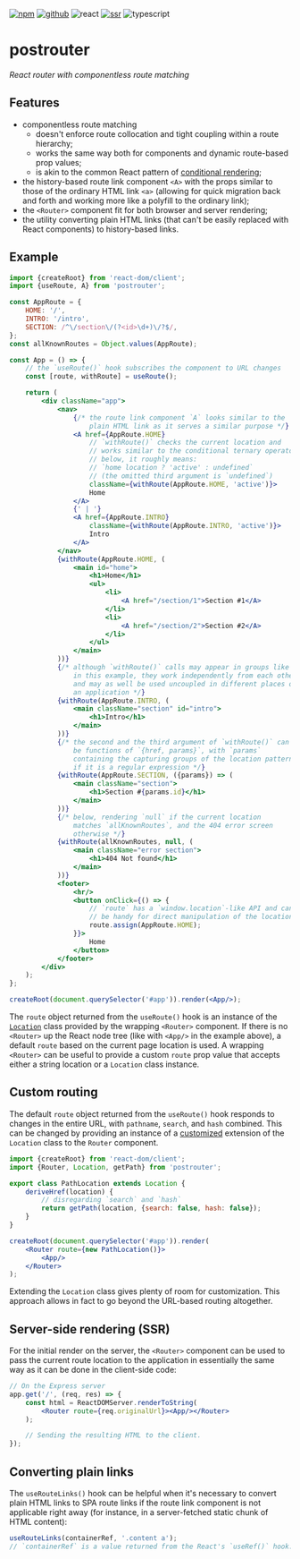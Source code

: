 [![npm](https://img.shields.io/npm/v/postrouter?labelColor=royalblue&color=royalblue&style=flat-square)](https://www.npmjs.com/package/postrouter) [![github](https://img.shields.io/badge/-github-royalblue?labelColor=royalblue&color=royalblue&style=flat-square&logo=github)](https://github.com/axtk/postrouter) ![react](https://img.shields.io/badge/%23-react-345?labelColor=345&color=345&style=flat-square) [![ssr](https://img.shields.io/badge/%23-ssr-345?labelColor=345&color=345&style=flat-square)](#server-side-rendering-ssr) ![typescript](https://img.shields.io/badge/%23-typescript-345?labelColor=345&color=345&style=flat-square)

# postrouter

*React router with componentless route matching*

## Features

- componentless route matching
  - doesn't enforce route collocation and tight coupling within a route hierarchy;
  - works the same way both for components and dynamic route-based prop values;
  - is akin to the common React pattern of [conditional rendering](https://react.dev/learn/conditional-rendering);
- the history-based route link component `<A>` with the props similar to those of the ordinary HTML link `<a>` (allowing for quick migration back and forth and working more like a polyfill to the ordinary link);
- the `<Router>` component fit for both browser and server rendering;
- the utility converting plain HTML links (that can't be easily replaced with React components) to history-based links.

## Example

```jsx
import {createRoot} from 'react-dom/client';
import {useRoute, A} from 'postrouter';

const AppRoute = {
    HOME: '/',
    INTRO: '/intro',
    SECTION: /^\/section\/(?<id>\d+)\/?$/,
};
const allKnownRoutes = Object.values(AppRoute);

const App = () => {
    // the `useRoute()` hook subscribes the component to URL changes
    const [route, withRoute] = useRoute();

    return (
        <div className="app">
            <nav>
                {/* the route link component `A` looks similar to the
                    plain HTML link as it serves a similar purpose */}
                <A href={AppRoute.HOME}
                    // `withRoute()` checks the current location and
                    // works similar to the conditional ternary operator;
                    // below, it roughly means:
                    // `home location ? 'active' : undefined`
                    // (the omitted third argument is `undefined`)
                    className={withRoute(AppRoute.HOME, 'active')}>
                    Home
                </A>
                {' | '}
                <A href={AppRoute.INTRO}
                    className={withRoute(AppRoute.INTRO, 'active')}>
                    Intro
                </A>
            </nav>
            {withRoute(AppRoute.HOME, (
                <main id="home">
                    <h1>Home</h1>
                    <ul>
                        <li>
                            <A href="/section/1">Section #1</A>
                        </li>
                        <li>
                            <A href="/section/2">Section #2</A>
                        </li>
                    </ul>
                </main>
            ))}
            {/* although `withRoute()` calls may appear in groups like
                in this example, they work independently from each other
                and may as well be used uncoupled in different places of
                an application */}
            {withRoute(AppRoute.INTRO, (
                <main className="section" id="intro">
                    <h1>Intro</h1>
                </main>
            ))}
            {/* the second and the third argument of `withRoute()` can
                be functions of `{href, params}`, with `params`
                containing the capturing groups of the location pattern
                if it is a regular expression */}
            {withRoute(AppRoute.SECTION, ({params}) => (
                <main className="section">
                    <h1>Section #{params.id}</h1>
                </main>
            ))}
            {/* below, rendering `null` if the current location
                matches `allKnownRoutes`, and the 404 error screen
                otherwise */}
            {withRoute(allKnownRoutes, null, (
                <main className="error section">
                    <h1>404 Not found</h1>
                </main>
            ))}
            <footer>
                <hr/>
                <button onClick={() => {
                    // `route` has a `window.location`-like API and can
                    // be handy for direct manipulation of the location
                    route.assign(AppRoute.HOME);
                }}>
                    Home
                </button>
            </footer>
        </div>
    );
};

createRoot(document.querySelector('#app')).render(<App/>);
```

The `route` object returned from the `useRoute()` hook is an instance of the [`Location`](https://www.npmjs.com/package/histloc) class provided by the wrapping `<Router>` component. If there is no `<Router>` up the React node tree (like with `<App/>` in the example above), a default `route` based on the current page location is used. A wrapping `<Router>` can be useful to provide a custom `route` prop value that accepts either a string location or a `Location` class instance.

## Custom routing

The default `route` object returned from the `useRoute()` hook responds to changes in the entire URL, with `pathname`, `search`, and `hash` combined. This can be changed by providing an instance of a [customized](https://www.npmjs.com/package/histloc#custom-behavior) extension of the `Location` class to the `Router` component.

```jsx
import {createRoot} from 'react-dom/client';
import {Router, Location, getPath} from 'postrouter';

export class PathLocation extends Location {
    deriveHref(location) {
        // disregarding `search` and `hash`
        return getPath(location, {search: false, hash: false});
    }
}

createRoot(document.querySelector('#app')).render(
    <Router route={new PathLocation()}>
        <App/>
    </Router>
);
```

Extending the `Location` class gives plenty of room for customization. This approach allows in fact to go beyond the URL-based routing altogether.

## Server-side rendering (SSR)

For the initial render on the server, the `<Router>` component can be used to pass the current route location to the application in essentially the same way as it can be done in the client-side code:

```jsx
// On the Express server
app.get('/', (req, res) => {
    const html = ReactDOMServer.renderToString(
        <Router route={req.originalUrl}><App/></Router>
    );

    // Sending the resulting HTML to the client.
});
```

## Converting plain links

The `useRouteLinks()` hook can be helpful when it's necessary to convert plain HTML links to SPA route links if the route link component is not applicable right away (for instance, in a server-fetched static chunk of HTML content):

```js
useRouteLinks(containerRef, '.content a');
// `containerRef` is a value returned from the React's `useRef()` hook.
```
